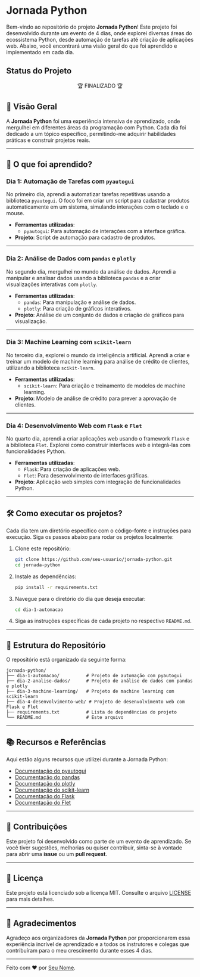 # Jornada Python

Bem-vindo ao repositório do projeto **Jornada Python**! Este projeto foi desenvolvido durante um evento de 4 dias, onde explorei diversas áreas do ecossistema Python, desde automação de tarefas até criação de aplicações web. Abaixo, você encontrará uma visão geral do que foi aprendido e implementado em cada dia.

## Status do Projeto
<p align="center"> 🏆 FINALIZADO 🏆</p>

## 📌 Visão Geral

A **Jornada Python** foi uma experiência intensiva de aprendizado, onde mergulhei em diferentes áreas da programação com Python. Cada dia foi dedicado a um tópico específico, permitindo-me adquirir habilidades práticas e construir projetos reais.

---

## 🚀 O que foi aprendido?

### Dia 1: Automação de Tarefas com `pyautogui`
No primeiro dia, aprendi a automatizar tarefas repetitivas usando a biblioteca `pyautogui`. O foco foi em criar um script para cadastrar produtos automaticamente em um sistema, simulando interações com o teclado e o mouse.

- **Ferramentas utilizadas**:
  - `pyautogui`: Para automação de interações com a interface gráfica.
- **Projeto**: Script de automação para cadastro de produtos.

---

### Dia 2: Análise de Dados com `pandas` e `plotly`
No segundo dia, mergulhei no mundo da análise de dados. Aprendi a manipular e analisar dados usando a biblioteca `pandas` e a criar visualizações interativas com `plotly`.

- **Ferramentas utilizadas**:
  - `pandas`: Para manipulação e análise de dados.
  - `plotly`: Para criação de gráficos interativos.
- **Projeto**: Análise de um conjunto de dados e criação de gráficos para visualização.

---

### Dia 3: Machine Learning com `scikit-learn`
No terceiro dia, explorei o mundo da inteligência artificial. Aprendi a criar e treinar um modelo de machine learning para análise de crédito de clientes, utilizando a biblioteca `scikit-learn`.

- **Ferramentas utilizadas**:
  - `scikit-learn`: Para criação e treinamento de modelos de machine learning.
- **Projeto**: Modelo de análise de crédito para prever a aprovação de clientes.

---

### Dia 4: Desenvolvimento Web com `Flask` e `Flet`
No quarto dia, aprendi a criar aplicações web usando o framework `Flask` e a biblioteca `Flet`. Explorei como construir interfaces web e integrá-las com funcionalidades Python.

- **Ferramentas utilizadas**:
  - `Flask`: Para criação de aplicações web.
  - `Flet`: Para desenvolvimento de interfaces gráficas.
- **Projeto**: Aplicação web simples com integração de funcionalidades Python.

---

## 🛠️ Como executar os projetos?

Cada dia tem um diretório específico com o código-fonte e instruções para execução. Siga os passos abaixo para rodar os projetos localmente:

1. Clone este repositório:
   ```bash
   git clone https://github.com/seu-usuario/jornada-python.git
   cd jornada-python
   ```

2. Instale as dependências:
   ```bash
   pip install -r requirements.txt
   ```

3. Navegue para o diretório do dia que deseja executar:
   ```bash
   cd dia-1-automacao
   ```

4. Siga as instruções específicas de cada projeto no respectivo `README.md`.

---

## 📂 Estrutura do Repositório

O repositório está organizado da seguinte forma:

```
jornada-python/
├── dia-1-automacao/          # Projeto de automação com pyautogui
├── dia-2-analise-dados/      # Projeto de análise de dados com pandas e plotly
├── dia-3-machine-learning/   # Projeto de machine learning com scikit-learn
├── dia-4-desenvolvimento-web/ # Projeto de desenvolvimento web com Flask e Flet
├── requirements.txt          # Lista de dependências do projeto
└── README.md                 # Este arquivo
```

---

## 📚 Recursos e Referências

Aqui estão alguns recursos que utilizei durante a Jornada Python:

- [Documentação do pyautogui](https://pyautogui.readthedocs.io/)
- [Documentação do pandas](https://pandas.pydata.org/docs/)
- [Documentação do plotly](https://plotly.com/python/)
- [Documentação do scikit-learn](https://scikit-learn.org/stable/)
- [Documentação do Flask](https://flask.palletsprojects.com/)
- [Documentação do Flet](https://flet.dev/docs/)

---

## 🙌 Contribuições

Este projeto foi desenvolvido como parte de um evento de aprendizado. Se você tiver sugestões, melhorias ou quiser contribuir, sinta-se à vontade para abrir uma **issue** ou um **pull request**.

---

## 📄 Licença

Este projeto está licenciado sob a licença MIT. Consulte o arquivo [LICENSE](LICENSE) para mais detalhes.

---

## 👏 Agradecimentos

Agradeço aos organizadores da **Jornada Python** por proporcionarem essa experiência incrível de aprendizado e a todos os instrutores e colegas que contribuíram para o meu crescimento durante esses 4 dias.

---

Feito com ❤️ por [Seu Nome](https://github.com/seu-usuario).


